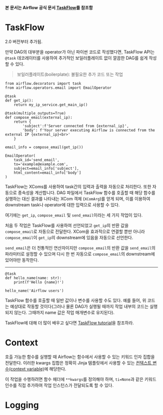 **본 문서는 Airflow 공식 문서 [TaskFlow](https://airflow.apache.org/docs/apache-airflow/stable/core-concepts/taskflow.html)를 참조함**
# TaskFlow
2.0 버전부터 추가됨.

만약 DAG의 대부분을 operator가 아닌 파이썬 코드로 작성했다면, TaskFlow API는 `@task` 데코레이터를 사용하여 추가적인 보일러플레이트 없이 깔끔한 DAG를 쉽게 작성할 수 있다.
> 보일러플레이트(boilerplate): 불필요한 추가 코드 또는 작업

```
from airflow.decorators import task
from airflow.operators.email import EmailOperator

@task
def get_ip():
    return my_ip_service.get_main_ip()

@task(multiple_outputs=True)
def compose_email(external_ip):
    return {
        'subject':f'Server connected from {external_ip}',
        'body': f'Your server executing Airflow is connected from the external IP {external_ip}<br>'
    }

email_info = compose_email(get_ip())

EmailOperator(
    task_id='send_email',
    to='example@example.com',
    subject=email_info['subject'],
    html_content=email_info['body']
)
```
TaskFlow는 XComs를 사용하여 task간의 입력과 출력을 자동으로 처리한다. 또한 자동으로 종속성을 계산합니다.
DAG 파일에서 TaskFlow 함수를 호출할 때 해당 함수를 실행하는 대신 결과를 나타내는 XCom 객체 (`XComArg`)를 얻게 되며, 이를 이용하여 downstream task나 operator에 대한 입력으로 사용할 수 있다.

여기에는 `get_ip`, `compose_email` 및 `send_email`이라는 세 가지 작업이 있다.

처음 두 작업은 TaskFlow를 사용하여 선언되었고 `get_ip`의 반환 값을 `compose_email`로 자동으로 전달한다. 
XCom을 효과적으로 연결할 뿐만 아니라 `compose_email`이 `get_ip`의 downstream에 있음을 자동으로 선언한다.

`send_email`은 더 전통적인 연산자이지만 `compose_email`의 반환 값을 `send_email`의 파라미터로 설정할 수 있으며 다시 한 번 자동으로 `compose_email`의 downstream에 있어야만 동작한다.
***
```
@task
def hello_name(name: str):
    print(f'Hello {name}!')

hello_name('Airflow users')
```
TaskFlow 함수를 호출할 때 일반 값이나 변수를 사용할 수도 있다.
예를 들어, 위 코드는 예상대로 작동할 것이다(그러나 물론 DAG가 실행될 때까지 작업 내부의 코드는 실행되지 않는다. 그때까지 name 값은 작업 매개변수로 유지된다).

TaskFlow에 대해 더 많이 배우고 싶다면 [TaskFlow tutorial](https://airflow.apache.org/docs/apache-airflow/stable/tutorial/taskflow.html)을 참조하라.
# Context
호출 가능한 함수를 실행할 때 Airflow는 함수에서 사용할 수 있는 키워드 인자 집합을 전달한다. 
이러한 kwargs 집합은 정확히 Jinja 템플릿에서 사용할 수 있는 [컨텍스트 변수(context variable)](https://airflow.apache.org/docs/apache-airflow/stable/templates-ref.html#templates-variables)에 해당한다.

이 작업을 수행하려면 함수 헤더에 `**kwargs`를 정의해야 하며, `ti=None`과 같은 키워드 인수를 직접 추가하여 작업 인스턴스가 전달되도록 할 수 있다.
# Logging
